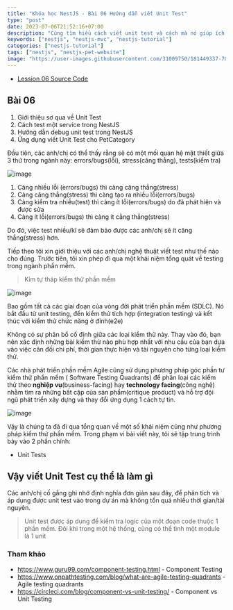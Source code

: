 ```yaml
---
title: "Khóa học NestJS - Bài 06 Hướng dẫn viết Unit Test"
type: "post"
date: 2023-07-06T21:52:16+07:00
description: "Cùng tìm hiểu cách viết unit test và cách mà nó giúp ích cho bạn cũng như dự án"
keywords: ["nestjs", "nestjs-mvc", "nestjs-tutorial"]
categories: ["nestjs-tutorial"]
tags: ["nestjs", "nestjs-pet-website"]
image: "https://user-images.githubusercontent.com/31009750/181449337-70081a76-5a01-4229-805e-39ed0ded6b5b.png"
---
```


- [Lession 06 Source Code](https://github.com/misostack/nestjs-tutorial-2023/tree/lession06)

## Bài 06

1. Giới thiệu sơ qua về Unit Test
2. Cách test một service trong NestJS
3. Hướng dẫn debug unit test trong NestJS
4. Ứng dụng viết Unit Test cho PetCategory

Đầu tiên, các anh/chị có thể thấy rằng sẽ có một mối quan hệ mật thiết giữa 3 thứ trong ngành này: errors/bugs(lỗi), stress(căng thẳng), tests(kiểm tra)

![image](https://user-images.githubusercontent.com/31009750/261230050-80f15af7-6ed7-49fd-9907-6bb248aa7137.png)

1. Càng nhiều lỗi (errors/bugs) thì càng căng thẳng(stress)
2. Càng căng thẳng(stress) thì càng tạo ra nhiều lỗi(errors/bugs)
3. Càng kiểm tra nhiều(test) thì càng ít lỗi(errors/bugs) do đã phát hiện và được sửa
4. Càng ít lỗi(errors/bugs) thì càng ít cằng thẳng(stress)

Do đó, việc test nhiều/kĩ sẽ đảm bảo được các anh/chị sẽ ít căng thẳng(stress) hơn.

Tiếp theo tôi xin giới thiệu với các anh/chị nghệ thuật viết test như thế nào cho đúng. Trước tiên, tôi xin phép đi qua một khái niệm tổng quát về testing trong ngành phần mềm.

> Kim tự tháp kiểm thử phần mềm

![image](https://user-images.githubusercontent.com/31009750/261233946-8a85e14e-e153-4dd0-a22c-ced35255d20c.png)

Bao gồm tất cả các giai đoạn của vòng đời phát triển phần mềm (SDLC). Nó bắt đầu từ unit testing, đến kiểm thử tích hợp (integration testing) và kết thúc với kiểm thử chức năng ở đỉnh(e2e)

Không có sự phân bổ cố định giữa các loại kiểm thử này. Thay vào đó, bạn nên xác định những bài kiểm thử nào phù hợp nhất với nhu cầu của bạn dựa vào việc cân đối chi phí, thời gian thực hiện và tài nguyên cho từng loại kiểm thử.

Các nhà phát triển phần mềm Agile cũng sử dụng phương pháp góc phần tư kiểm thử phần mềm ( Software Testing Quadrants) để phân loại các kiểm thử theo **nghiệp vụ**(business-facing) hay **technology facing**(công nghệ) nhằm tìm ra những bất cập của sản phẩm(critique product) và hỗ trợ đội ngũ phát triển xây dựng và thay đổi ứng dụng 1 cách tự tin.

![image](https://user-images.githubusercontent.com/31009750/261236689-fd1a32e5-bd46-439f-a455-997507a259e6.png)

Vậy là chúng ta đã đi qua tổng quan về một số khái niệm cũng như phương pháp kiểm thử phần mềm. Trong phạm vi bài viết này, tôi sẽ tập trung trình bày vào 2 phần chính:

- Unit Tests

## Vậy viết Unit Test cụ thể là làm gì

Các anh/chị cố gắng ghi nhớ định nghĩa đơn giản sau đây, để phân tích và áp dụng được unit test vào trong dự án mà không tốn quá nhiều thời gian/tài nguyên.

> Unit test được áp dụng để kiểm tra logic của một đoạn code thuộc 1 phần mềm. Đôi khi trong một hệ thống, cũng có thể tình một module là 1 unit

### Tham khảo

- https://www.guru99.com/component-testing.html - Component Testing
- https://www.onpathtesting.com/blog/what-are-agile-testing-quadrants - Agile testing quadrants
- https://circleci.com/blog/component-vs-unit-testing/ - Component vs Unit Testing
